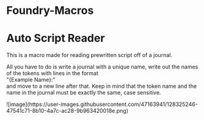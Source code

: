 # Foundry-Macros
<h1>Auto Script Reader</h1>

  
  
  
<p>This is a macro made for reading prewritten script off of a journal.</p>
<p>All you have to do is write a journal with a unique name, write out the names of the tokens with lines in the format
<br>"{Example Name}:"<br>
and move to a new line after that. Keep in mind that the token name and the name in the journal must be exactly the same, case sensitive.</p>
![image](https://user-images.githubusercontent.com/47163941/128325246-47541c71-8b10-4a7c-ac28-9b963420018e.png)
